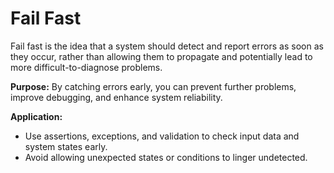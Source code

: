 # Fail Fast

Fail fast is the idea that a system should detect and report errors as soon as they occur, rather than allowing them to propagate and potentially lead to more difficult-to-diagnose problems.

**Purpose:** By catching errors early, you can prevent further problems, improve debugging, and enhance system reliability.

**Application:**
- Use assertions, exceptions, and validation to check input data and system states early.
- Avoid allowing unexpected states or conditions to linger undetected.
